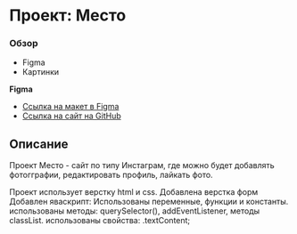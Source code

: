 # Проект: Место

### Обзор

* Figma
* Картинки

**Figma**

* [Ссылка на макет в Figma](https://www.figma.com/file/2cn9N9jSkmxD84oJik7xL7/JavaScript.-Sprint-4?node-id=0%3A1)
* [Ссылка на сайт на GitHub](https://kirillsergeenko.github.io/mesto/)
## Описание
Проект Место - сайт по типу Инстаграм, где можно будет добавлять фотогграфии, редактировать профиль, лайкать фото.

Проект использует верстку html и css.
Добавлена верстка форм
Добавлен  яваскрипт: 
Использованы переменные, функции и константы.
использованы методы: querySelector(), addEventListener, методы classList.
использованы свойства: .textContent;


